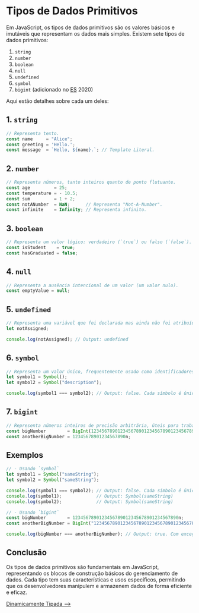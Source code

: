 # Tipos de Dados Primitivos

Em JavaScript, os tipos de dados primitivos são os valores básicos e imutáveis que representam os dados mais simples. Existem sete tipos de dados primitivos:

1. `string`
2. `number`
3. `boolean`
4. `null`
5. `undefined`
6. `symbol`
7. `bigint` (adicionado no [ES]() 2020)

Aqui estão detalhes sobre cada um deles:

## 1. `string`

```JavaScript
// Representa texto.
const name     = "Alice";
const greeting = 'Hello.';
const message  = `Hello, ${name}.`; // Template Literal.
```

## 2. `number`

```JavaScript
// Representa números, tanto inteiros quanto de ponto flutuante.
const age         = 25;
const temperature = - 10.5;
const sum         = 1 + 2;
const notANumber  = NaN;      // Representa "Not-A-Number".
const infinite    = Infinity; // Representa infinito.
```

## 3. `boolean`

```JavaScript
// Representa um valor lógico: verdadeiro (`true`) ou falso (`false`).
const isStudent    = true;
const hasGraduated = false;
```

## 4. `null`

```JavaScript
// Representa a ausência intencional de um valor (um valor nulo).
const emptyValue = null;
```

## 5. `undefined`

```JavaScript
// Representa uma variável que foi declarada mas ainda não foi atribuída um valor.
let notAssigned;

console.log(notAssigned); // Output: undefined
```

## 6. `symbol`

```JavaScript
// Representa um valor único, frequentemente usado como identificadores únicos.
let symbol1 = Symbol();
let symbol2 = Symbol("description");

console.log(symbol1 === symbol2); // Output: false. Cada símbolo é único.
```

## 7. `bigint`

```JavaScript
// Representa números inteiros de precisão arbitrária, úteis para trabalhar com números inteiros muito grandes.
const bigNumber        = BigInt(1234567890123456789012345678901234567890n);
const anotherBigNumber = 12345678901234567890n;
```

## Exemplos

```JavaScript
// - Usando `symbol`
let symbol1 = Symbol("sameString");
let symbol2 = Symbol("sameString");

console.log(symbol1 === symbol2); // Output: false. Cada símbolo é único.
console.log(symbol1);             // Output: Symbol(sameString)
console.log(symbol2);             // Output: Symbol(sameString)

// - Usando `bigint`
const bigNumber        = 1234567890123456789012345678901234567890n;
const anotherBigNumber = BigInt("1234567890123456789012345678901234567890");

console.log(bigNumber === anotherBigNumber); // Output: true. Com exceção do caracter "n", o restante do número precisa ser igual para a comparação ser verdadeira.
```

## Conclusão

Os tipos de dados primitivos são fundamentais em JavaScript, representando os blocos de construção básicos do gerenciamento de dados. Cada tipo tem suas características e usos específicos, permitindo que os desenvolvedores manipulem e armazenem dados de forma eficiente e eficaz.

[Dinamicamente Tipada -->](./dinamicamente-tipada.md)
